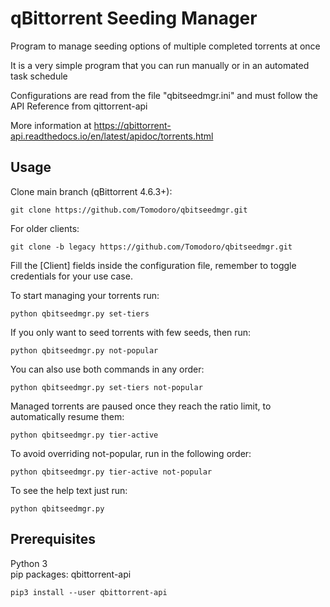 # qBittorrent Seeding Manager

Program to manage seeding options of multiple completed torrents at once

It is a very simple program that you can run manually or in an automated task schedule

Configurations are read from the file "qbitseedmgr.ini" and must follow the API Reference from qittorrent-api

More information at https://qbittorrent-api.readthedocs.io/en/latest/apidoc/torrents.html

## Usage

Clone main branch (qBittorrent 4.6.3+):
```
git clone https://github.com/Tomodoro/qbitseedmgr.git
```

For older clients:
```
git clone -b legacy https://github.com/Tomodoro/qbitseedmgr.git
```

Fill the [Client] fields inside the configuration file, remember to toggle credentials for your use case.

To start managing your torrents run:
```
python qbitseedmgr.py set-tiers
```

If you only want to seed torrents with few seeds, then run:
```
python qbitseedmgr.py not-popular
```

You can also use both commands in any order:
```
python qbitseedmgr.py set-tiers not-popular
```

Managed torrents are paused once they reach the ratio limit, to automatically resume them:
```
python qbitseedmgr.py tier-active
```

To avoid overriding not-popular, run in the following order:
```
python qbitseedmgr.py tier-active not-popular
```

To see the help text just run:
```
python qbitseedmgr.py
```

## Prerequisites
Python 3<br>
pip packages: qbittorrent-api
```
pip3 install --user qbittorrent-api
```
